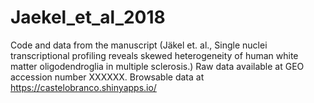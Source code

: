 # Jaekel_et_al_2018
Code and data from the manuscript (Jäkel et. al., Single nuclei transcriptional profiling reveals skewed heterogeneity of human white matter oligodendroglia in multiple sclerosis.)
Raw data available at GEO accession number XXXXXX. 
Browsable data at https://castelobranco.shinyapps.io/ 

